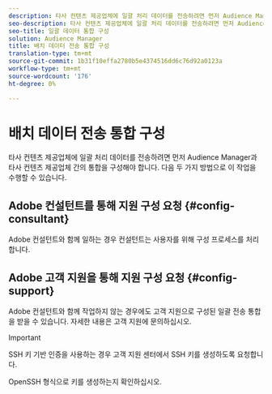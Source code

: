 ```yaml
---
description: 타사 컨텐츠 제공업체에 일괄 처리 데이터를 전송하려면 먼저 Audience Manager과 타사 컨텐츠 제공업체 간의 통합을 구성해야 합니다.
seo-description: 타사 컨텐츠 제공업체에 일괄 처리 데이터를 전송하려면 먼저 Audience Manager과 타사 컨텐츠 제공업체 간의 통합을 구성해야 합니다.
seo-title: 일괄 데이터 통합 구성
solution: Audience Manager
title: 배치 데이터 전송 통합 구성
translation-type: tm+mt
source-git-commit: 1b31f10effa2780b5e4374516dd6c76d92a0123a
workflow-type: tm+mt
source-wordcount: '176'
ht-degree: 0%

---
```



# 배치 데이터 전송 통합 구성

타사 컨텐츠 제공업체에 일괄 처리 데이터를 전송하려면 먼저 Audience Manager과 타사 컨텐츠 제공업체 간의 통합을 구성해야 합니다. 다음 두 가지 방법으로 이 작업을 수행할 수 있습니다.

## Adobe 컨설턴트를 통해 지원 구성 요청 {#config-consultant}

Adobe 컨설턴트와 함께 일하는 경우 컨설턴트는 사용자를 위해 구성 프로세스를 처리합니다.

## Adobe 고객 지원을 통해 지원 구성 요청 {#config-support}

Adobe 컨설턴트와 함께 작업하지 않는 경우에도 고객 지원으로 구성된 일괄 전송 통합을 받을 수 있습니다. 자세한 내용은 고객 지원에 문의하십시오.

>[!IMPORTANT]
>
>SSH 키 기반 인증을 사용하는 경우 고객 지원 센터에서 SSH 키를 생성하도록 요청합니다.
>
> OpenSSH 형식으로 키를 생성하는지 확인하십시오.